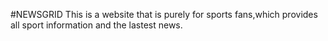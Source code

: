 #NEWSGRID
This is a website that is purely for sports fans,which provides all sport information and the lastest news.
